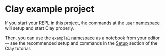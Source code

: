 # Clay example project

If you start your REPL in this project, the commands at the [`user` namespace](src/user.clj) will setup and start Clay properly.

Then, you can use the [`example1` namespace](notebooks/example1.clj) as a notebook from your editor  -- see the recommended setup and commands in the [Setup](https://scicloj.github.io/clay/#setup) section of the Clay tutorial.
